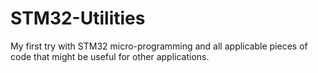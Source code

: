 # STM32-Utilities
My first try with STM32 micro-programming and all applicable pieces of code that might be useful for other applications.
